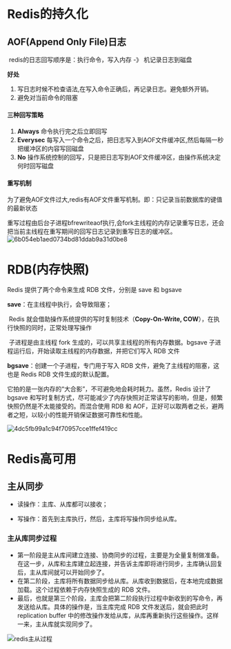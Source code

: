# Redis的持久化

## AOF(Append Only File)日志

​	redis的日志回写顺序是：执行命令，写入内存  -》 机记录日志到磁盘

**好处**

1. 写日志时候不检查语法,在写入命令正确后，再记录日志。避免额外开销。
2. 避免对当前命令的阻塞

#### 三种回写策略

1. **Always** 命令执行完之后立即回写
2. **Everysec**  每写入一个命令之后，把日志写入到AOF文件缓冲区,然后每隔一秒把缓冲区的内容写回磁盘
3. **No** 操作系统控制的回写，只是把日志写到AOF文件缓冲区，由操作系统决定何时回写磁盘



#### 重写机制

为了避免AOF文件过大,redis有AOF文件重写机制。即：只记录当前数据库的键值的最新状态

重写过程由后台子进程bfrewriteaof执行,会fork主线程的内存记录重写日志，还会把当前主线程在重写期间的回写日志记录到重写日志的缓冲区。![6b054eb1aed0734bd81ddab9a31d0be8](D:\workspace\note\image\6b054eb1aed0734bd81ddab9a31d0be8.jpg)



# RDB(内存快照)

Redis 提供了两个命令来生成 RDB 文件，分别是 save 和 bgsave

**save**：在主线程中执行，会导致阻塞；

​	Redis 就会借助操作系统提供的写时复制技术（**Copy-On-Write, COW**），在执行快照的同时，正常处理写操作

​	子进程是由主线程 fork 生成的，可以共享主线程的所有内存数据。bgsave 子进程运行后，开始读取主线程的内存数据，并把它们写入 RDB 文件

**bgsave**：创建一个子进程，专门用于写入 RDB 文件，避免了主线程的阻塞，这也是 Redis RDB 文件生成的默认配置。



它拍的是一张内存的“大合影”，不可避免地会耗时耗力。虽然，Redis 设计了 bgsave 和写时复制方式，尽可能减少了内存快照对正常读写的影响，但是，频繁快照仍然是不太能接受的。而混合使用 RDB 和 AOF，正好可以取两者之长，避两者之短，以较小的性能开销保证数据可靠性和性能。



![4dc5fb99a1c94f70957cce1ffef419cc](D:\workspace\note\image\4dc5fb99a1c94f70957cce1ffef419cc.jpg)





# Redis高可用

## 主从同步

- 读操作：主库、从库都可以接收；

- 写操作：首先到主库执行，然后，主库将写操作同步给从库。

### 主从库同步过程

- 第一阶段是主从库间建立连接、协商同步的过程，主要是为全量复制做准备。在这一步，从库和主库建立起连接，并告诉主库即将进行同步，主库确认回复后，主从库间就可以开始同步了。
- 在第二阶段，主库将所有数据同步给从库。从库收到数据后，在本地完成数据加载。这个过程依赖于内存快照生成的 RDB 文件。
- 最后，也就是第三个阶段，主库会把第二阶段执行过程中新收到的写命令，再发送给从库。具体的操作是，当主库完成 RDB 文件发送后，就会把此时 replication buffer 中的修改操作发给从库，从库再重新执行这些操作。这样一来，主从库就实现同步了。

![redis主从过程](D:\workspace\note\image\redis主从过程.jpg)